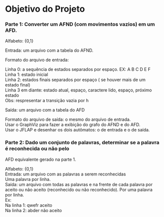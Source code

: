 # Objetivo do Projeto

### Parte 1: Converter um AFND (com movimentos vazios) em um AFD.  
Alfabeto: {0,1}

Entrada: um arquivo com a tabela do AFND.

Formato do arquivo de entrada:

Linha 0: a sequência de estados separados por espaço. EX: A B C D E F  
Linha 1: estado inicial  
Linha 2: estados finais separados por espaço ( se houver mais de um estado final)  
Linha 3 em diante: estado atual, espaço, caractere lido, espaço, próximo estado  
Obs: respresentar a transição vazia por h  

Saída: um arquivo com a tabela do AFD

Formato do arquivo de saída: o mesmo do arquivo de entrada.  
Usar o GraphViz para fazer a exibição do grafo do AFND e do AFD.  
Usar o JFLAP e desenhar os dois autômatos: o de entrada e o de saída.  

### Parte 2: Dado um conjunto de palavras, determinar se a palavra é reconhecida ou não pelo
AFD equivalente gerado na parte 1.

Alfabeto: {0,1}  
Entrada: um arquivo com as palavras a serem reconhecidas  
Uma palavra por linha.  
Saída: um arquivo com todas as palavras e na frente de cada palavra por aceito ou não aceito (reconhecido ou não reconhecido). Por uma palavra por linha.  
Ex:   
  Na linha 1: qwefr aceito  
  Na linha 2: abder não aceito  